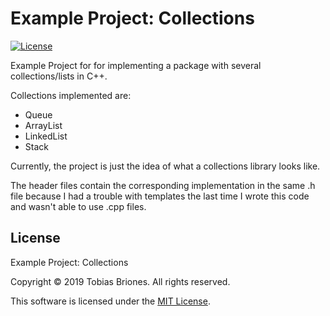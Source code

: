 # Example Project: Collections
[![License](https://img.shields.io/github/license/TobiasBriones/example.cs.datastructures.cpp.collections)](https://github.com/TobiasBriones/example.cs.datastructures.cpp.collections/blob/master/LICENSE)

Example Project for for implementing a package with several collections/lists in C++.

Collections implemented are:
- Queue
- ArrayList
- LinkedList
- Stack

Currently, the project is just the idea of what a collections library looks like. 

The header files contain the corresponding implementation in the same .h file because I had a trouble with templates the last time I wrote this code and wasn't able to use .cpp files.

## License
Example Project: Collections

Copyright © 2019 Tobias Briones. All rights reserved.

This software is licensed under the [MIT License](https://github.com/TobiasBriones/example.cs.data-structures.cpp.collections/blob/master/LICENSE).

